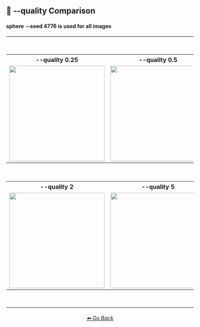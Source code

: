 <h2>💎 --quality Comparison</h2>
<h4><b>sphere --seed 4776</b> is used for all images</h4>

<hr><!--------------->

<br>

<div align="center">

<table>
    <tr align=center valign=middle>
        <th>--quality 0.25</th>
        <th>--quality 0.5</th>
        <th>--quality 1</th>
    </tr>
    <tr align=center valign=middle>
        <td>
            <img src="https://raw.githubusercontent.com/willwulfken/MidJourney-Styles-and-Keywords-Reference/blob/main/Images/MJ_V3/Summary_Images/Quality_Comparison/sphere_--quality_0.25.png?raw=true" width="256" />
        </td>
        <td>
            <img src="https://raw.githubusercontent.com/willwulfken/MidJourney-Styles-and-Keywords-Reference/blob/main/Images/MJ_V3/Summary_Images/Quality_Comparison/sphere_--quality_0.5.png?raw=true" width="256" />
        </td>
        <td>
            <img src="https://raw.githubusercontent.com/willwulfken/MidJourney-Styles-and-Keywords-Reference/blob/main/Images/MJ_V3/Summary_Images/Quality_Comparison/sphere_--quality_1.png?raw=true" width="256" />
        </td>
    </tr>
</table>

<br>

<table>
    <tr align=center valign=middle>
        <th>--quality 2</th>
        <th>--quality 5</th>
    </tr>
    <tr align=center valign=middle>
        <td>
            <img src="https://raw.githubusercontent.com/willwulfken/MidJourney-Styles-and-Keywords-Reference/blob/main/Images/MJ_V3/Summary_Images/Quality_Comparison/sphere_--quality_2.png?raw=true" width="256" />
        </td>
        <td>
            <img src="https://raw.githubusercontent.com/willwulfken/MidJourney-Styles-and-Keywords-Reference/blob/main/Images/MJ_V3/Summary_Images/Quality_Comparison/sphere_--quality_5.png?raw=true" width="256" />
        </td>
    </tr>
</table>

<div>

<br>

<hr><!--------------->
<div align="center">
<h6><a href="https://github.com/willwulfken/MidJourney-Styles-and-Keywords-Reference/blob/main/README.md">⬅ Go Back</a></h6>
</div>